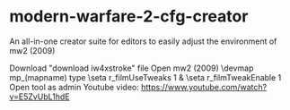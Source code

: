 # modern-warfare-2-cfg-creator
An all-in-one creator suite for editors to easily adjust the environment of mw2 (2009)

Download "download iw4xstroke" file 
Open mw2 (2009)
\devmap mp_(mapname)
type \seta r_filmUseTweaks 1 & \seta r_filmTweakEnable 1
Open tool as admin
Youtube video: https://www.youtube.com/watch?v=E5ZvUbL1hdE
